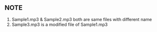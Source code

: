 ## NOTE

1.  Sample1.mp3 & Sample2.mp3 both are same files with different name
2.  Sample3.mp3 is a modified file of Sample1.mp3
